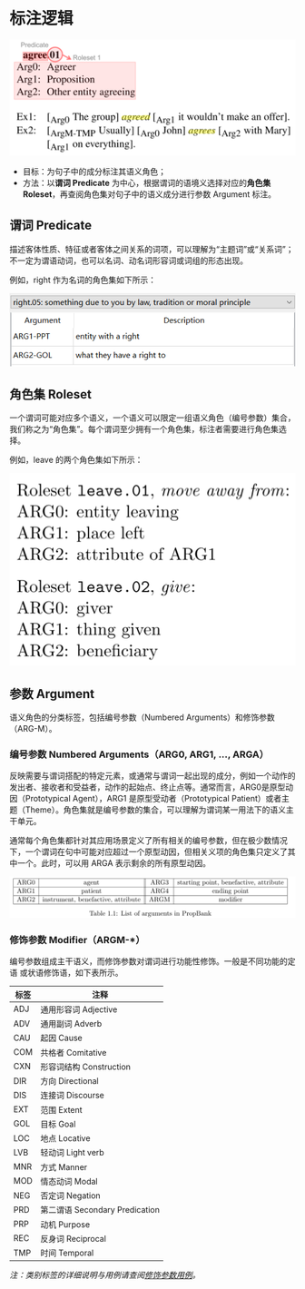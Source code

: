 # 标注逻辑

![标注示例](标注示例.png)

- 目标：为句子中的成分标注其语义角色；
- 方法：以**谓词 Predicate** 为中心，根据谓词的语境义选择对应的**角色集 Roleset**，再查阅角色集对句子中的语义成分进行参数 Argument 标注。

## 谓词 Predicate

描述客体性质、特征或者客体之间关系的词项，可以理解为“主题词”或“关系词”；不一定为谓语动词，也可以名词、动名词形容词或词组的形态出现。

例如，right 作为名词的角色集如下所示：

![谓词](谓词.png)

## 角色集 Roleset

一个谓词可能对应多个语义，一个语义可以限定一组语义角色（编号参数）集合，我们称之为“角色集”。每个谓词至少拥有一个角色集，标注者需要进行角色集选择。

例如，leave 的两个角色集如下所示：

![角色集](角色集.png)

## 参数 Argument

语义角色的分类标签，包括编号参数（Numbered Arguments）和修饰参数（ARG-M）。

### 编号参数 Numbered Arguments（ARG0, ARG1, ..., ARGA）

反映需要与谓词搭配的特定元素，或通常与谓词一起出现的成分，例如一个动作的发出者、接收者和受益者，动作的起始点、终止点等。通常而言，ARG0是原型动因（Prototypical Agent），ARG1 是原型受动者（Prototypical Patient）或者主题（Theme）。角色集就是编号参数的集合，可以理解为谓词某一用法下的语义主干单元。

通常每个角色集都针对其应用场景定义了所有相关的编号参数，但在极少数情况下，一个谓词在句中可能对应超过一个原型动因，但相关义项的角色集只定义了其中一个。此时，可以用 ARGA 表示剩余的所有原型动因。

![参数标签](参数标签.png)

### 修饰参数 Modifier（ARGM-*）

编号参数组成主干语义，而修饰参数对谓词进行功能性修饰。一般是不同功能的定语
或状语修饰语，如下表所示。

| 标签 | 注释                           |
| ---- | ------------------------------ |
| ADJ  | 通用形容词 Adjective           |
| ADV  | 通用副词 Adverb                |
| CAU  | 起因 Cause                     |
| COM  | 共格者 Comitative              |
| CXN  | 形容词结构 Construction        |
| DIR  | 方向 Directional               |
| DIS  | 连接词 Discourse               |
| EXT  | 范围 Extent                    |
| GOL  | 目标 Goal                      |
| LOC  | 地点 Locative                  |
| LVB  | 轻动词 Light verb              |
| MNR  | 方式 Manner                    |
| MOD  | 情态动词 Modal                 |
| NEG  | 否定词 Negation                |
| PRD  | 第二谓语 Secondary Predication |
| PRP  | 动机 Purpose                   |
| REC  | 反身词 Reciprocal              |
| TMP  | 时间 Temporal                  |

*注：类别标签的详细说明与用例请查阅[修饰参数用例](modifier.md)。*
